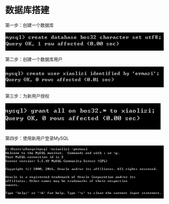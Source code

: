 # 数据库搭建

第一步：创建一个数据库

![](../../../.gitbook/assets/image%20%28142%29.png)

第二步：创建一个数据库用户

![](../../../.gitbook/assets/image%20%28153%29.png)

第三步：为新用户授权

![](../../../.gitbook/assets/image%20%2889%29.png)

第四步：使用新用户登录MySQL

![](../../../.gitbook/assets/image%20%2880%29.png)


